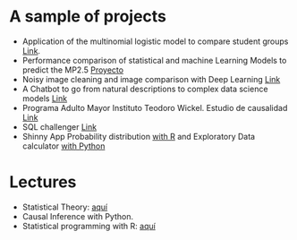 <!-- Este código no se mostrará  <img style="float:left;" src="https://raw.githubusercontent.com/jelincovil/logos_images/main/icons8-python.svg" width="80"><img style="float:left;"
 src="https://raw.githubusercontent.com/jelincovil/logos_images/main/icons8-r-100.png" width="80"> <img style="float:left;"
src="https://raw.githubusercontent.com/jelincovil/logos_images/main/power_bi_logo.png" width="130"> <img style="float:left;"
 src="https://raw.githubusercontent.com/jelincovil/logos_images/main/github.svg" width="60"> <img style="float:left;"
 src="https://raw.githubusercontent.com/jelincovil/logos_images/main//icons8-youtube.svg" width="100"> <img style="float:left;"
 src="https://raw.githubusercontent.com/jelincovil/logos_images/main/icons8-spotify.svg" width="100">  -->

# **A sample of projects**

- Application of the multinomial logistic model to compare student groups [Link](https://github.com/jelincovil/physical_activity_school_children/blob/main/README.md).
- Performance comparison of statistical and machine Learning Models to predict the MP2.5 [Proyecto](https://github.com/jelincovil/ML_comparisson_mp2.5_Temuco/tree/main)
- Noisy image cleaning and image comparison with Deep Learning [Link](https://github.com/jelincovil/Noisy_image_cleaning_and_image_comparison_with_Deep_Learning)
- A Chatbot to go from natural descriptions to complex data science models [Link](https://github.com/jelincovil/Stat_Learning_ChatBot_V1)
- Programa Adulto Mayor Instituto Teodoro Wickel. Estudio de causalidad [Link](https://github.com/jelincovil/evolucion_encuesta_calidad_vida_salud_nacional_chile/blob/main/estudios_teodoro_wickel_tco/README.md)  
- SQL challenger [Link](www.googlecl)
-  Shinny App Probability distribution [with R](www.google.cl) and Exploratory Data calculator [with Python](www.google.cl)
   
# **Lectures**

- Statistical Theory:  [aquí](https://github.com/jelincovil/un_curso_teoria_estadistica)
- Causal Inference with Python.
- Statistical programming with R: [aquí](https://github.com/jelincovil/A_course_R_programming_2024)
